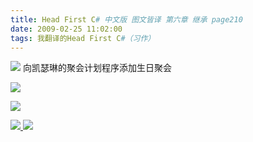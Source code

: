 ```yaml
---
title: Head First C# 中文版 图文皆译 第六章 继承 page210
date: 2009-02-25 11:02:00
tags: 我翻译的Head First C#（习作）
---
```

![](https://p-blog.csdn.net/images/p_blog_csdn_net/cuipengfei1/EntryImages/20090225/2009-02-25_10-47-21.jpg) 向凯瑟琳的聚会计划程序添加生日聚会

![](https://p-blog.csdn.net/images/p_blog_csdn_net/cuipengfei1/EntryImages/20090225/2009-02-25_10-48-14.jpg)

![](https://p-blog.csdn.net/images/p_blog_csdn_net/cuipengfei1/EntryImages/20090225/2009-02-25_10-48-45.jpg)



[ ![](https://profile.csdnimg.cn/5/2/5/3_cuipengfei1)
![](https://g.csdnimg.cn/static/user-reg-year/1x/11.png)
](https://blog.csdn.net/cuipengfei1)





